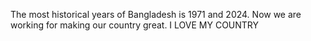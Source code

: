 The most historical years of Bangladesh is 1971 and 2024. Now we are working for making our country great. I LOVE MY COUNTRY